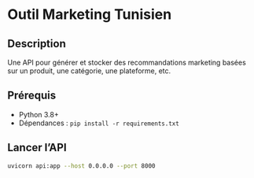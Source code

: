 # Outil Marketing Tunisien

## Description
Une API pour générer et stocker des recommandations marketing basées sur un produit, une catégorie, une plateforme, etc.

## Prérequis
- Python 3.8+
- Dépendances : `pip install -r requirements.txt`

## Lancer l’API
```bash
uvicorn api:app --host 0.0.0.0 --port 8000
